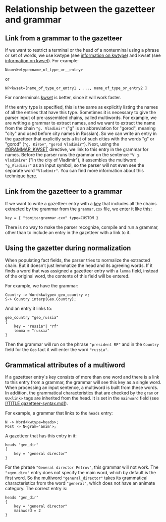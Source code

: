 # Relationship between the gazetteer and grammar

## Link from a grammar to the gazetteer <a name="ssylkaizgrammatikivgazettir"></a>

If we want to restrict a terminal or the head of a nonterminal using a phrase or set of words, we use kwtype (see [information on kwtype](labels-limits.md)) and kwset (see [information on kwset](labels-limits.md)). For example:

`Noun<kwtype=name_of_type_or__entry>`

or

`NP<kwset=[name_of_type_or_entry1 , ..., name_of_type_or_entry2 ]`

For nonterminals [kwset](labels-limits.md) is better, since it will work faster.

If the entry type is specified, this is the same as explicitly listing the names of all the entries that have this type. Sometimes it is necessary to give the parser input of pre-assembled chains, called multiwords. For example, we are writing a grammar to extract names, and we want to extract the name from the chain `"g. Vladimir"` ("g" is an abbreviation for "gorod", meaning "city" and used before city names in Russian). So we can write an entry in the gazetteer that explicitly sets a list of such cities with the words "g" or "gorod" (`"g. Kirov"`, `"gorod Vladimir"`). Next, using the [#GRAMMAR_KWSET](syntax-grammars.md#GRAMMAR_KWSET) directive, we link to this entry in the grammar for names. Before the parser runs the grammar on the sentence `"V g. Vladimire"` ("In the city of Vladimir"), it assembles the multiword `"g_Vladimir"` as an input symbol, so the parser will not even see the separate word `"Vladimir"`. You can find more information about this technique [here](unobvious-solutions.md).


## Link from the gazetteer to a grammar <a name="ssylkaizgazettiravgrammatiku"></a>

If we want to write a gazetteer entry with a [key](gazetteer-syntax.md) that includes all the chains extracted by the grammar from the `grammar.cxx` file, we enter it like this:

`key = { "tomita:grammar.cxx" type=CUSTOM }`

There is no way to make the parser recognize, compile and run a grammar, other than to include an entry in the gazetteer with a link to it.


## Using the gazetter during normalization <a name="ispolzovaniegazettiraprinormalizacii"></a>

When populating fact fields, the parser tries to normalize the extracted chain. But it doesn't just lemmatize the head and its agreeing words. If it finds a word that was assigned a gazetteer entry with a `lemma` field, instead of the original word, the contents of this field will be entered.

For example, we have the grammar:

```no-highlight
Country -> Word<kwtype= geo_country >;
S-> Country interp(Geo.Country);
```

And an entry it links to:

```no-highlight
geo_country "geo_russia"
{
    key = "russia"| "rf"
    lemma = "russia"
}
```

Then the grammar will run on the phrase `"president RF"` and in the `Country` field for the `Geo` fact it will enter the word `"russia"`.


## Grammatical attributes of a multiword <a name="grammaticheskiepriznakimultivorda"></a>

If a gazetteer entry's key consists of more than one word and there is a link to this entry from a grammar, the grammar will see this key as a single word. When processing an input sentence, a multiword is built from these words. In addition, the grammatical characteristics that are checked by the `gram` or `GU<link>` tags are inherited from the head. It is set in the `mainword` field (see [[!TITLE gazetteer-syntax.md]](gazetteer-syntax.md)).

For example, a grammar that links to the `heads` entry:

```no-highlight
N -> Word<kwtype=heads>;
Post -> N<gram='anim'>;
```

A gazetteer that has this entry in it:

```no-highlight
heads "gen_dir"
{ 
    key = "general director"
}
```

For the phrase `"General director Petrov"`, this grammar will not work. The `"<gen_dir>"` entry does not specify the main word, which by default is the first word. So the multiword `"general_director"` takes its grammatical characteristics from the word `"general"`, which does not have an animate category. The correct entry is:

```no-highlight
heads "gen_dir"
{ 
    key = "general director"
    mainword = 2
}
```

